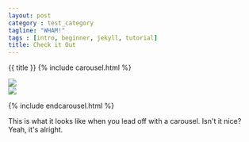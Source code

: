 ```yaml
---
layout: post
category : test_category
tagline: "WHAM!"
tags : [intro, beginner, jekyll, tutorial]
title: Check it Out
---
```

{{ title }}
{% include carousel.html %}

<div class="item"><a href="http://www.flickr.com/photos/idfarmer/6882096993/in/photostream/"><img src ="http://farm8.staticflickr.com/7209/6882096993_633bc9a2c5_b.jpg"></a></div>
<div class="item"><a href="http://www.flickr.com/photos/idfarmer/6882097967/in/photostream/"><img src ="http://farm8.staticflickr.com/7198/6882097967_2c383d36c7_b.jpg"></a></div>

{% include endcarousel.html %}

This is what it looks like when you lead off with a carousel. Isn't it nice?
Yeah, it's alright.
